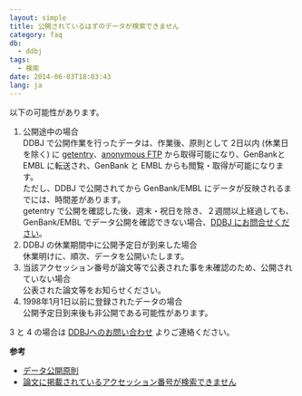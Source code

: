 ```yaml
---
layout: simple
title: 公開されているはずのデータが検索できません
category: faq
db:
  - ddbj
tags: 
  - 検索
date: 2014-06-03T18:03:43
lang: ja
---
```


以下の可能性があります。

1. 公開途中の場合  
    DDBJ で公開作業を行ったデータは、作業後、原則として 2日以内 (休業日を除く) に
    [getentry](https://getentry.ddbj.nig.ac.jp/top-j.html)、[anonymous
    FTP](https://ddbj.nig.ac.jp/public/ddbj_database/) から取得可能になり、GenBankと
    EMBL に転送され、GenBank と EMBL からも閲覧・取得が可能になります。  
    ただし、DDBJ で公開されてから GenBank/EMBL にデータが反映されるまでには、時間差があります。  
    getentry で公開を確認した後、週末・祝日を除き、２週間以上経過しても、GenBank/EMBL
    でデータ公開を確認できない場合、[DDBJ にお問合せください](https://forms.gle/zV4cYCnRCefd4FSz9)。
1. DDBJ の休業期間中に公開予定日が到来した場合  
    休業明けに、順次、データを公開いたします。
1. 当該アクセッション番号が論文等で公表された事を未確認のため、公開されていない場合  
    公表された論文等をお知らせください。
1. 1998年1月1日以前に登録されたデータの場合  
    公開予定日到来後も非公開である可能性があります。

3 と 4 の場合は [DDBJへのお問い合わせ](https://forms.gle/zV4cYCnRCefd4FSz9) よりご連絡ください。

**参考**  
- [データ公開原則](/insdc/data-release-policy.html)
- [論文に掲載されているアクセッション番号が検索できません](/faq/ja/cannot-find-accession-number-cited-paper.html)
